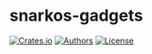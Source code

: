 # snarkos-gadgets

[![Crates.io](https://img.shields.io/crates/v/snarkos-gadgets.svg?color=neon)](https://crates.io/crates/snarkos-gadgets)
[![Authors](https://img.shields.io/badge/authors-Aleo-orange.svg)](../AUTHORS)
[![License](https://img.shields.io/badge/License-GPLv3-blue.svg)](./LICENSE.md)

